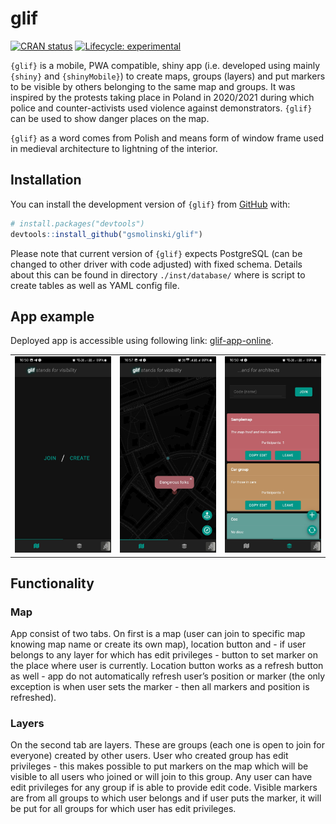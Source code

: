 
<!-- README.md is generated from README.Rmd. Please edit that file -->

# glif

<!-- badges: start -->

[![CRAN
status](https://www.r-pkg.org/badges/version/glif)](https://CRAN.R-project.org/package=glif)
[![Lifecycle:
experimental](https://img.shields.io/badge/lifecycle-experimental-orange.svg)](https://lifecycle.r-lib.org/articles/stages.html#experimental)

<!-- badges: end -->

`{glif}` is a mobile, PWA compatible, shiny app (i.e. developed using
mainly `{shiny}` and `{shinyMobile}`) to create maps, groups (layers)
and put markers to be visible by others belonging to the same map and
groups. It was inspired by the protests taking place in Poland in
2020/2021 during which police and counter-activists used violence
against demonstrators. `{glif}` can be used to show danger places on the
map.

`{glif}` as a word comes from Polish and means form of window frame used
in medieval architecture to lightning of the interior.

## Installation

You can install the development version of `{glif}` from
[GitHub](https://github.com/) with:

``` r
# install.packages("devtools")
devtools::install_github("gsmolinski/glif")
```

Please note that current version of `{glif}` expects PostgreSQL (can be
changed to other driver with code adjusted) with fixed schema. Details
about this can be found in directory `./inst/database/` where is script
to create tables as well as YAML config file.

## App example

Deployed app is accessible using following link:
[glif-app-online](https://gsmolinski.shinyapps.io/glif/).

|                  |                  |                  |
|:----------------:|:----------------:|:----------------:|
| ![](./glif1.jpg) | ![](./glif2.jpg) | ![](./glif3.jpg) |

## Functionality

### Map

App consist of two tabs. On first is a map (user can join to specific
map knowing map name or create its own map), location button and - if
user belongs to any layer for which has edit privileges - button to set
marker on the place where user is currently. Location button works as a
refresh button as well - app do not automatically refresh user’s
position or marker (the only exception is when user sets the marker -
then all markers and position is refreshed).

### Layers

On the second tab are layers. These are groups (each one is open to join
for everyone) created by other users. User who created group has edit
privileges - this makes possible to put markers on the map which will be
visible to all users who joined or will join to this group. Any user can
have edit privileges for any group if is able to provide edit code.
Visible markers are from all groups to which user belongs and if user
puts the marker, it will be put for all groups for which user has edit
privileges.
